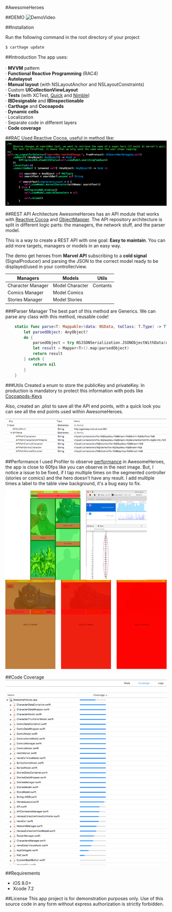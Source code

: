 #AwesomeHeroes


##DEMO
![DemoVideo](https://raw.githubusercontent.com/MoralAlberto/AwesomeHeroes/develop/demoImages/demoVideo.gif)

##Installation

Run the following command in the root directory of your project

```bash
$ carthage update
```

##Introduction
The app uses:<br><br>
 · **MVVM** pattern<br>
 · **Functional Reactive Programming** (RAC4)<br>
 · **Autolayout** <br>
 · **Manual layout** (with NSLayoutAnchor and NSLayoutConstraints)<br>
 · Custom **UICollectionViewLayout**<br>
 · **Tests** (with XCTest, [Quick](https://github.com/Quick/Quick) and [Nimble](https://github.com/Quick/Nimble))<br>
 · **IBDesignable** and **IBInspectionable**<br>
 · **Carthage** and **Cocoapods**<br>
 · **Dynamic cells**<br>
 · Localization<br>
 · Separate code in different layers<br>
 · **Code coverage**<br>

##RAC
Used Reactive Cocoa, useful in method like:
![rac](https://raw.githubusercontent.com/MoralAlberto/AwesomeHeroes/develop/demoImages/rac.png)

##REST API Architecture
AwesomeHeroes has an API module that works with [Reactive Cocoa](https://github.com/ReactiveCocoa/ReactiveCocoa) and [ObjectMapper](https://github.com/Hearst-DD/ObjectMapper). The API repository architecture is split in different logic parts: the managers, the network stuff, and the parser model.

This is a way to create a REST API with one goal: **Easy to maintain**. You can add more targets, managers or models in an easy way.

The demo get heroes from **Marvel API** subscribing to a **cold signal** (SignalProducer) and parsing the JSON to the correct model ready to be displayed/used in your controller/view.

Managers 	 | 			Models | 	Utils
------------ | ------------- | ------------
Character Manager | Model Character  | Contants
Comics Manager 	| Model Comics  	| 
Stories Manager | Model Stories |

###Parser Manager
The best part of this method are Generics. We can parse any class with this method, reusable code! 

```swift
    static func parse<T: Mappable>(data: NSData, toClass: T.Type) -> T? {
        let parsedObject: AnyObject?
        do {
            parsedObject = try NSJSONSerialization.JSONObjectWithData(data, options: NSJSONReadingOptions.AllowFragments)
            let result = Mapper<T>().map(parsedObject)
            return result
        } catch {
            return nil
        }
    }
```
###Utils
Created a enum to store the publicKey and privateKey. In production is mandatory to protect this information with pods like [Cocoapods-Keys](https://github.com/orta/cocoapods-keys)

Also, created an .plist to save all the API end points, with a quick look you can see all the end points used within AwesomeHeroes.

![plist](https://raw.githubusercontent.com/MoralAlberto/AwesomeHeroes/develop/demoImages/plist.png)

##Performance
I used Profiler to observe [performance](https://yalantis.com/blog/mastering-uikit-performance/) in AwesomeHeroes, the app is close to 60fps like you can observe in the next image. But, I notice a issue to be fixed, if I tap multiple times on the segmented controller (stories or comics) and the hero doesn't have any result. I add multiple times a label to the table view background, it's a bug easy to fix.

![performance](https://raw.githubusercontent.com/MoralAlberto/AwesomeHeroes/develop/demoImages/performance.png)
 
##Code Coverage
![codeCoverage](https://raw.githubusercontent.com/MoralAlberto/AwesomeHeroes/develop/demoImages/codeCoverage.png)

##Requirements
- iOS 8.0+
- Xcode 7.2

##License
This app project is for demonstration purposes only. Use of this source code in any form without express authorization is strictly forbidden.